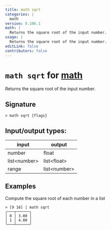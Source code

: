 ```yaml
---
title: math sqrt
categories: |
  math
version: 0.106.1
math: |
  Returns the square root of the input number.
usage: |
  Returns the square root of the input number.
editLink: false
contributors: false
---
```

<!-- This file is automatically generated. Please edit the command in https://github.com/nushell/nushell instead. -->

# `math sqrt` for [math](/commands/categories/math.md)

<div class='command-title'>Returns the square root of the input number.</div>

## Signature

```> math sqrt {flags} ```


## Input/output types:

| input        | output       |
| ------------ | ------------ |
| number       | float        |
| list&lt;number&gt; | list&lt;float&gt;  |
| range        | list&lt;number&gt; |
## Examples

Compute the square root of each number in a list
```nu
> [9 16] | math sqrt
╭───┬──────╮
│ 0 │ 3.00 │
│ 1 │ 4.00 │
╰───┴──────╯

```
